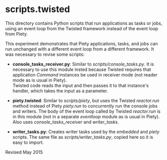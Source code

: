 
scripts.twisted
===============

This directory contains Python scripts that run applications as tasks
or jobs, using an event loop from the Twisted framework instead of the
event loop from Piety.

This experiment demonstrates that Piety applications, tasks, and jobs
can run unchanged with a different event loop from a different
framework.  It was necessary to revise some scripts:

- **console_tasks_receiver.py**: Similar to *scripts/console_tasks.py*.
  It is necessary to use this module insted because Twisted requires
  that application *Command* instances be used in receiver mode (not
  reader mode as is usual in Piety).  
  Twisted code reads the input and then passes it to that instance's
  handler, which takes the input as a parameter.

- **piety.twisted**: Similar to *scripts/piety*, but uses the Twisted
  *reactor.run* method instead of Piety *piety.run* to concurrently
  run the console jobs and writers.  The body of the event loop
  called by Twisted *reactor.run* is in this module (not in a
  separate *eventloop* module as is usual in Piety).
  Also uses *console_tasks_receiver* and *writer_tasks*.  

- **writer_tasks.py**: Creates writer tasks used by the *embedded* and
    *piety* scripts.  The same file as *scripts/writer_tasks.py*,
    copied here so it is easy to import.

Revised May 2015
